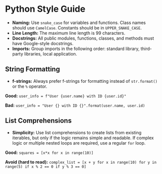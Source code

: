# Python Style Guide

- **Naming:** Use `snake_case` for variables and functions. Class names should use `CamelCase`. Constants should be in `UPPER_SNAKE_CASE`.
- **Line Length:** The maximum line length is 99 characters.
- **Docstrings:** All public modules, functions, classes, and methods must have Google-style docstrings.
- **Imports:** Group imports in the following order: standard library, third-party libraries, local application.

## String Formatting

- **f-strings:** Always prefer f-strings for formatting instead of `str.format()` or the `%` operator.

**Good:**
`user_info = f"User {user.name} with ID {user.id}"`

**Bad:**
`user_info = "User {} with ID {}".format(user.name, user.id)`

## List Comprehensions

- **Simplicity:** Use list comprehensions to create lists from existing iterables, but only if the logic remains simple and readable. If complex logic or multiple nested loops are required, use a regular `for` loop.

**Good:**
`squares = [x*x for x in range(10)]`

**Avoid (hard to read):**
`complex_list = [x + y for x in range(10) for y in range(5) if x % 2 == 0 if y % 3 == 0]` 